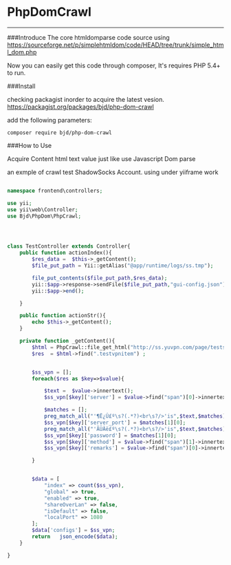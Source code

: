 # PhpDomCrawl
-------------------------------
###Introduce
The core htmldomparse code source  using https://sourceforge.net/p/simplehtmldom/code/HEAD/tree/trunk/simple_html_dom.php

Now you can easily get this code through composer, It's requires PHP 5.4+ to run.

###Install

checking packagist inorder to acquire the latest vesion.
https://packagist.org/packages/bjd/php-dom-crawl

add the following parameters:

```composer require bjd/php-dom-crawl```

###How to Use

Acquire Content html text value just like use Javascript Dom parse

an exmple of crawl test ShadowSocks Account.
using under yiiframe work
```php

namespace frontend\controllers;

use yii;
use yii\web\Controller;
use Bjd\PhpDom\PhpCrawl;




class TestController extends Controller{
    public function actionIndex(){
        $res_data =  $this->_getContent();
        $file_put_path = Yii::getAlias("@app/runtime/logs/ss.tmp");

        file_put_contents($file_put_path,$res_data);
        yii::$app->response->sendFile($file_put_path,"gui-config.json");
        yii::$app->end();

    }

    public function actionStr(){
        echo $this->_getContent();
    }

    private function _getContent(){
        $html = PhpCrawl::file_get_html("http://ss.yuvpn.com/page/testss.html");
        $res  = $html->find(".testvpnitem") ;


        $ss_vpn = [];
        foreach($res as $key=>$value){

            $text =  $value->innertext();
            $ss_vpn[$key]['server'] = $value->find("span")[0]->innertext();

            $matches = [];
            preg_match_all("'¶Ë¿Ú£º\s?(.*?)<br\s?/>'is",$text,$matches);
            $ss_vpn[$key]['server_port'] = $matches[1][0];
            preg_match_all("'ÃÜÂë£º\s?(.*?)<br\s?/>'is",$text,$matches);
            $ss_vpn[$key]['password'] = $matches[1][0];
            $ss_vpn[$key]['method'] = $value->find("span")[1]->innertext();
            $ss_vpn[$key]['remarks'] = $value->find("span")[0]->innertext();

        }


        $data = [
            "index" => count($ss_vpn),
            "global" => true,
            "enabled" => true,
            "shareOverLan" => false,
            "isDefault" => false,
            "localPort" => 1080
        ];
        $data['configs'] = $ss_vpn;
        return   json_encode($data);
    }

}
```

